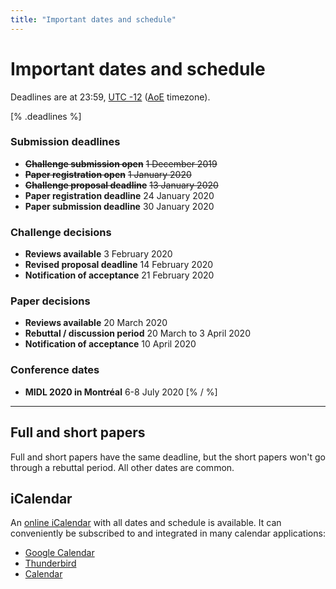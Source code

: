 ```yaml
---
title: "Important dates and schedule"
---
```


# Important dates and schedule
Deadlines are at 23:59, [UTC -12](https://www.timeanddate.com/time/map/) ([AoE](https://en.wikipedia.org/wiki/Anywhere_on_Earth) timezone).

[% .deadlines %]
### Submission deadlines
* **<s>Challenge submission open</s>** <s>1 December 2019</s>
* **<s>Paper registration open</s>** <s>1 January 2020</s>
* **<s>Challenge proposal deadline</s>** <s>13 January 2020</s>
* **Paper registration deadline** 24 January 2020
* **Paper submission deadline** 30 January 2020

### Challenge decisions 
* **Reviews available** 3 February 2020
* **Revised proposal deadline** 14 February 2020
* **Notification of acceptance** 21 February 2020

### Paper decisions
* **Reviews available** 20 March 2020
* **Rebuttal / discussion period** 20 March to 3 April 2020
* **Notification of acceptance** 10 April 2020

### Conference dates
* **MIDL 2020 in Montréal** 6-8 July 2020
[% / %]

---

## Full and short papers
Full and short papers have the same deadline, but the short papers won't go through a rebuttal period. All other dates are common.

## iCalendar
An [online iCalendar](/midl.ics) with all dates and schedule is available.
It can conveniently be subscribed to and integrated in many calendar applications:

* [Google Calendar](https://support.google.com/calendar/answer/37100?hl=en&co=GENIE.Platform=Desktop)
* [Thunderbird](https://support.mozilla.org/en-US/kb/creating-new-calendars#w_icalendar-ics)
* [Calendar](https://support.apple.com/guide/calendar/subscribe-to-calendars-icl1022/mac)
